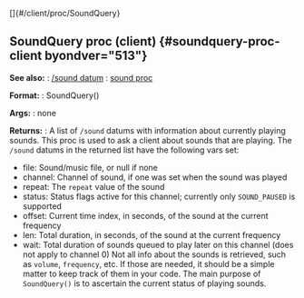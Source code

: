 []{#/client/proc/SoundQuery}
## SoundQuery proc (client) {#soundquery-proc-client byondver="513"}
**See also:**
:   [/sound datum](#/sound)
:   [sound proc](#/proc/sound)
<!-- -->
**Format:**
:   SoundQuery()
<!-- -->
**Args:**
:   none
<!-- -->
**Returns:**
:   A list of `/sound` datums with information about currently playing
    sounds.
This proc is used to ask a client about sounds that are playing. The
`/sound` datums in the returned list have the following vars set:
-   file: Sound/music file, or null if none
-   channel: Channel of sound, if one was set when the sound was played
-   repeat: The `repeat` value of the sound
-   status: Status flags active for this channel; currently only
    `SOUND_PAUSED` is supported
-   offset: Current time index, in seconds, of the sound at the current
    frequency
-   len: Total duration, in seconds, of the sound at the current
    frequency
-   wait: Total duration of sounds queued to play later on this channel
    (does not apply to channel 0)
Not all info about the sounds is retrieved, such as `volume`,
`frequency`, etc. If those are needed, it should be a simple matter to
keep track of them in your code. The main purpose of `SoundQuery()` is
to ascertain the current status of playing sounds.